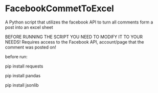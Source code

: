 # FacebookCommetToExcel
A Python script that utilizes the facebook API to turn all comments form a post into an excel sheet

BEFORE RUNNING THE SCRIPT YOU NEED TO MODIFY IT TO YOUR NEEDS!
Requires access to the Facebook API, account/page that the comment was posted on!

before run:

pip install requests

pip install pandas

pip install jsonlib
